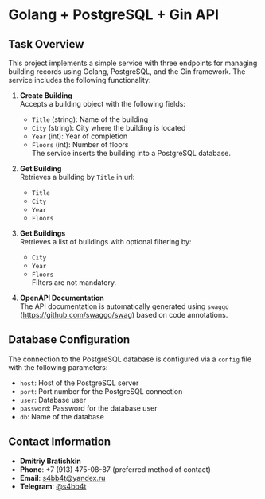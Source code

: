 # Golang + PostgreSQL + Gin API

## Task Overview

This project implements a simple service with three endpoints for managing building records using Golang, PostgreSQL, and the Gin framework. The service includes the following functionality:

1. **Create Building**  
   Accepts a building object with the following fields:
   - `Title` (string): Name of the building
   - `City` (string): City where the building is located
   - `Year` (int): Year of completion
   - `Floors` (int): Number of floors  
   The service inserts the building into a PostgreSQL database.
   

2. **Get Building**  
   Retrieves a building by `Title` in url:
    - `Title`
    - `City`
    - `Year` 
    - `Floors` 


3. **Get Buildings**  
   Retrieves a list of buildings with optional filtering by:
   - `City`
   - `Year`
   - `Floors`  
   Filters are not mandatory.


4. **OpenAPI Documentation**  
   The API documentation is automatically generated using `swaggo` (https://github.com/swaggo/swag) based on code annotations.

## Database Configuration

The connection to the PostgreSQL database is configured via a `config` file with the following parameters:
- `host`: Host of the PostgreSQL server
- `port`: Port number for the PostgreSQL connection
- `user`: Database user
- `password`: Password for the database user
- `db`: Name of the database

## Contact Information

- **Dmitriy Bratishkin**
- **Phone**: +7 (913) 475-08-87 (preferred method of contact)
- **Email**: s4bb4t@yandex.ru
- **Telegram**: [@s4bb4t](https://t.me/s4bb4t)